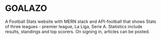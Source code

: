 # GOALAZO
A Football Stats website with MERN stack and API-football that shows Stats of three leagues - premier league, La Liga, Serie A. Statistics include results, standings and top scorers. On signing in, articles can be posted.
